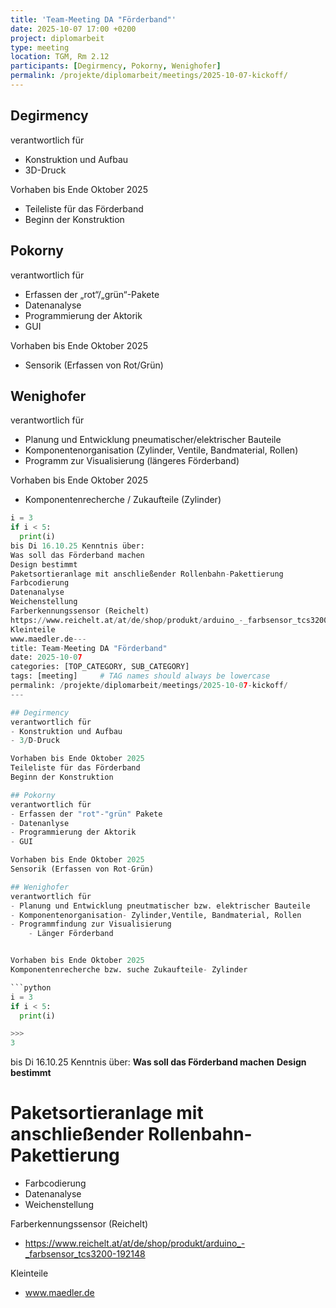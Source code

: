 ```yaml
---
title: 'Team-Meeting DA "Förderband"'
date: 2025-10-07 17:00 +0200
project: diplomarbeit
type: meeting
location: TGM, Rm 2.12
participants: [Degirmency, Pokorny, Wenighofer]
permalink: /projekte/diplomarbeit/meetings/2025-10-07-kickoff/
---
```


## Degirmency
verantwortlich für 
- Konstruktion und Aufbau
- 3D-Druck

Vorhaben bis Ende Oktober 2025
- Teileliste für das Förderband
- Beginn der Konstruktion

## Pokorny
verantwortlich für 
- Erfassen der „rot“/„grün“-Pakete
- Datenanalyse
- Programmierung der Aktorik
- GUI

Vorhaben bis Ende Oktober 2025
- Sensorik (Erfassen von Rot/Grün)

## Wenighofer 
verantwortlich für 
- Planung und Entwicklung pneumatischer/elektrischer Bauteile 
- Komponentenorganisation (Zylinder, Ventile, Bandmaterial, Rollen) 
- Programm zur Visualisierung (längeres Förderband)

Vorhaben bis Ende Oktober 2025 
- Komponentenrecherche / Zukaufteile (Zylinder)

```python
i = 3
if i < 5:
  print(i)
bis Di 16.10.25 Kenntnis über:
Was soll das Förderband machen
Design bestimmt
Paketsortieranlage mit anschließender Rollenbahn-Pakettierung
Farbcodierung
Datenanalyse
Weichenstellung
Farberkennungssensor (Reichelt)
https://www.reichelt.at/at/de/shop/produkt/arduino_-_farbsensor_tcs3200-192148
Kleinteile
www.maedler.de---
title: Team-Meeting DA "Förderband"
date: 2025-10-07
categories: [TOP_CATEGORY, SUB_CATEGORY]
tags: [meeting]     # TAG names should always be lowercase
permalink: /projekte/diplomarbeit/meetings/2025-10-07-kickoff/
---

## Degirmency
verantwortlich für 
- Konstruktion und Aufbau
- 3/D-Druck

Vorhaben bis Ende Oktober 2025
Teileliste für das Förderband
Beginn der Konstruktion

## Pokorny
verantwortlich für 
- Erfassen der "rot"-"grün" Pakete
- Datenanlyse
- Programmierung der Aktorik
- GUI

Vorhaben bis Ende Oktober 2025
Sensorik (Erfassen von Rot-Grün)

## Wenighofer 
verantwortlich für 
- Planung und Entwicklung pneutmatischer bzw. elektrischer Bauteile 
- Komponentenorganisation- Zylinder,Ventile, Bandmaterial, Rollen 
- Programmfindung zur Visualisierung
    - Länger Förderband


Vorhaben bis Ende Oktober 2025 
Komponentenrecherche bzw. suche Zukaufteile- Zylinder

```python
i = 3
if i < 5:
  print(i)

>>>
3
```




bis Di 16.10.25 Kenntnis über:
**Was soll das Förderband machen**
**Design bestimmt**

# Paketsortieranlage mit anschließender Rollenbahn-Pakettierung
- Farbcodierung
- Datenanalyse
- Weichenstellung

Farberkennungssensor (Reichelt)
- https://www.reichelt.at/at/de/shop/produkt/arduino_-_farbsensor_tcs3200-192148

Kleinteile
- www.maedler.de
